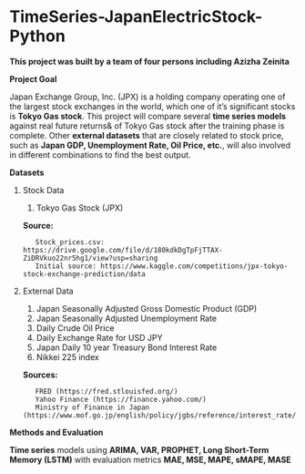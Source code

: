 # TimeSeries-JapanElectricStock-Python

**This project was built by a team of four persons including Azizha Zeinita**

**Project Goal**

Japan Exchange Group, Inc. (JPX) is a holding company operating one of the largest stock exchanges in the world, which one of it’s significant stocks is **Tokyo Gas stock**. This project will compare several **time series models** against real future returns& of Tokyo Gas stock after the training phase is complete. Other **external datasets** that are closely related to stock price, such as **Japan GDP, Unemployment Rate, Oil Price, etc.**, will also involved in different combinations to find the best output.

**Datasets**
1. Stock Data
      1. Tokyo Gas Stock (JPX)
    
    **Source:**    
          
          Stock_prices.csv: https://drive.google.com/file/d/180kdkDgTpFjTTAX-ZiDRVkuo22nr5hg1/view?usp=sharing
          Initial source: https://www.kaggle.com/competitions/jpx-tokyo-stock-exchange-prediction/data
  
2. External Data
      1. Japan Seasonally Adjusted Gross Domestic Product (GDP)
      2. Japan Seasonally Adjusted Unemployment Rate
      3. Daily Crude Oil Price
      4. Daily Exchange Rate for USD JPY
      5. Japan Daily 10 year Treasury Bond Interest Rate
      6. Nikkei 225 index
   
   **Sources:**
   
          FRED (https://fred.stlouisfed.org/) 
          Yahoo Finance (https://finance.yahoo.com/) 
          Ministry of Finance in Japan (https://www.mof.go.jp/english/policy/jgbs/reference/interest_rate/index.htm)
          
**Methods and Evaluation**
   
   **Time series** models using **ARIMA, VAR, PROPHET, Long Short-Term Memory (LSTM)** with evaluation metrics **MAE, MSE, MAPE, sMAPE, MASE**
